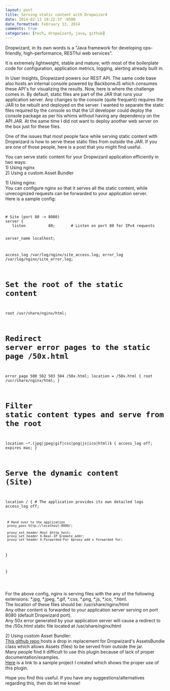 ```yaml
---
layout: post
title: Serving static content with Dropwizard
date: 2014-02-13 19:22:37 -0500
date_formatted: February 13, 2014
comments: true
categories: [tech, dropwizard, java, github]
---
```

<p>Dropwizard, in its own words is a "Java framework for developing ops-friendly, high-performance, RESTful web services".</p>
<p>It is extremely lightweight, stable and mature, with most of the boilerplate code for configuration, application metrics, logging, alerting already built in.</p>
<p>In User Insights, Dropwizard powers our REST API. The same code base also hosts an internal console powered by BackboneJS which consumes these API's for visualizing the results. Now, here is where the challenge comes in. By default, static files are part of the JAR that runs your application server. Any changes to the console (quite frequent) requires the JAR to be rebuilt and deployed on the server. I wanted to separate the static files required by the console so that the UI developer could deploy the console package as per his whims without having any dependency on the API JAR. At the same time I did not want to deploy another web server on the box just for these files.</p>
<p>One of the issues that most people face while serving static content with Dropwizard is how to serve these static files from outside the JAR. If you are one of those people, here is a post that you might find useful.</p>
<p>You can serve static content for your Dropwizard application efficiently in two ways: <span id="more-218"></span><br />
1) Using nginx<br />
2) Using a custom Asset Bundler</p>
<!--more-->
<p>1) Using nginx:<br />
You can configure nginx so that it serves all the static content, while unrecognized requests can be forwarded to your application server.<br />
Here is a sample config:</p>
<p><code>
<pre>
# Site (port 80 -> 8080)
server {
   listen          80;       # Listen on port 80 for IPv4 requests

   server_name localhost;

   access_log      /var/log/nginx/site_access.log;
   error_log       /var/log/nginx/site_error.log;

   # Set the root of the static content
   root /usr/share/nginx/html;

   # Redirect server error pages to the static page /50x.html
   error_page 500 502 503 504 /50x.html;
   location = /50x.html {
     root /usr/share/nginx/html;
   }

   # Filter static content types and serve from the root
   location ~*\.(jpg|jpeg|gif|css|png|js|ico|html)$ {
     access_log off;
     expires max;
   }

   # Serve the dynamic content (Site)
   location / {
     # The application provides its own detailed logs
     access_log off;

     # Hand over to the application
     proxy_pass http://localhost:8080/;

     proxy_set_header Host $http_host;
     proxy_set_header X-Real-IP $remote_addr;
     proxy_set_header X-Forwarded-For $proxy_add_x_forwarded_for;
   }

}
</pre>
<p></code></p>
<p>For the above config, nginx is serving files with the any of the following extensions: *.jpg, *.jpeg, *.gif, *.css, *.png, *.js, *.ico, *.html.<br />
The location of these files should be: /usr/share/nginx/html<br />
Any other content is forwarded to your application server serving on port 8080 (default Dropwizard port).<br />
Any 50x error generated by your application server will cause a redirect to the /50x.html static file located at /usr/share/nginx/html</p>
<p>2) Using custom Asset Bundler:<br />
<a title="This github repo" href="https://github.com/bazaarvoice/dropwizard-configurable-assets-bundle" target="_blank">This github repo </a> hosts a drop in replacement for Dropwizard's AssetsBundle class which allows Assets (files) to be served from outside the jar.<br />
Many people find it difficult to use this plugin because of lack of proper documentation/examples.<br />
<a title="Here" href="https://github.com/BhavdeepFk/DropwizardAssets" target="_blank">Here</a> is a link to a sample project I created which shows the proper use of this plugin.</p>
<p>Hope you find this useful. If you have any suggestions/alternatives regarding this, then do let me know!</p>